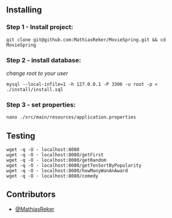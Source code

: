 ## Installing

### Step 1 - Install project:
```
git clone git@github.com:MathiasReker/MovieSpring.git && cd MovieSpring
```

### Step 2 - install database:
*change root to your user*
```
mysql --local-infile=1 -h 127.0.0.1 -P 3306 -u root -p < ./install/install.sql
```

### Step 3 - set properties:
```
nano ./src/main/resources/application.properties
```


## Testing

```
wget -q -O - localhost:8080
wget -q -O - localhost:8080/getFirst
wget -q -O - localhost:8080/getRandom
wget -q -O - localhost:8080/getTenSortByPopularity
wget -q -O - localhost:8080/howManyWonAnAward
wget -q -O - localhost:8080/comedy
```

## Contributors

* [@MathiasReker](https://github.com/MathiasReker)

